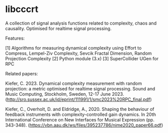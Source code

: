 # libcccrt

A collection of signal analysis functions related to complexity, chaos and causality. Optimised for realtime signal processing.

Features:

[1] Algorithms for measuring dynamical complexity using Effort to Compress, Lempel-Ziv Complexity, Sevcik Fractal Dimension, Random Projection Complexity
[2] Python module (3.x)
[3] SuperCollider UGen for RPC





Related papers:

Kiefer, C. 2023. Dynamical complexity measurement with random projection: a metric optimised for realtime signal processing. Sound and Music Computing, Stockholm, Sweden, 12-17 June 2023.
(http://sro.sussex.ac.uk/id/eprint/111991/1/smc2023%20RPC_final.pdf)

Kiefer, C., Overholt, D. and Eldridge, A., 2020. Shaping the behaviour of feedback instruments with complexity-controlled gain dynamics. In 20th International Conference on New Interfaces for Musical Expression (pp. 343-348).
(https://vbn.aau.dk/ws/files/395237786/nime2020_paper66.pdf)



